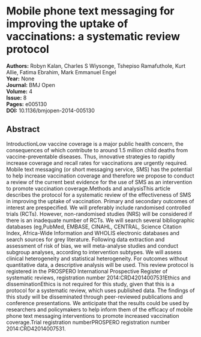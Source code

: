 # Mobile phone text messaging for improving the uptake of vaccinations: a systematic review protocol

**Authors:** Robyn Kalan, Charles S Wiysonge, Tshepiso Ramafuthole, Kurt Allie, Fatima Ebrahim, Mark Emmanuel Engel  
**Year:** None  
**Journal:** BMJ Open  
**Volume:** 4  
**Issue:** 8  
**Pages:** e005130  
**DOI:** 10.1136/bmjopen-2014-005130  

## Abstract
IntroductionLow vaccine coverage is a major public health concern, the consequences of which contribute to around 1.5 million child deaths from vaccine-preventable diseases. Thus, innovative strategies to rapidly increase coverage and recall rates for vaccinations are urgently required. Mobile text messaging (or short messaging service, SMS) has the potential to help increase vaccination coverage and therefore we propose to conduct a review of the current best evidence for the use of SMS as an intervention to promote vaccination coverage.Methods and analysisThis article describes the protocol for a systematic review of the effectiveness of SMS in improving the uptake of vaccination. Primary and secondary outcomes of interest are prespecified. We will preferably include randomised controlled trials (RCTs). However, non-randomised studies (NRS) will be considered if there is an inadequate number of RCTs. We will search several bibliographic databases (eg,PubMed, EMBASE, CINAHL, CENTRAL, Science Citation Index, Africa-Wide Information and WHOLIS electronic databases and search sources for grey literature. Following data extraction and assessment of risk of bias, we will meta-analyse studies and conduct subgroup analyses, according to intervention subtypes. We will assess clinical heterogeneity and statistical heterogeneity. For outcomes without quantitative data, a descriptive analysis will be used. This review protocol is registered in the PROSPERO International Prospective Register of systematic reviews, registration number 2014:CRD42014007531Ethics and disseminationEthics is not required for this study, given that this is a protocol for a systematic review, which uses published data. The findings of this study will be disseminated through peer-reviewed publications and conference presentations. We anticipate that the results could be used by researchers and policymakers to help inform them of the efficacy of mobile phone text messaging interventions to promote increased vaccination coverage.Trial registration numberPROSPERO registration number 2014:CRD42014007531.

